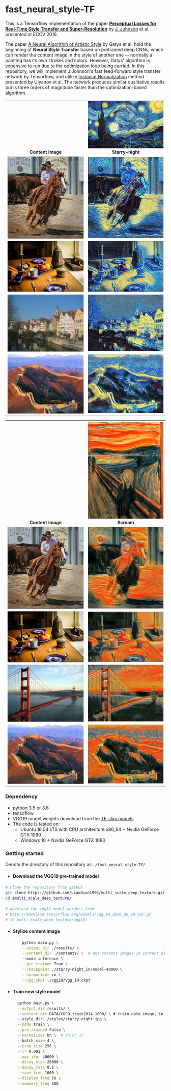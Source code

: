# fast_neural_style-TF

This is a Tensorflow implementation of the paper [**Perceptual Losses for Real-Time Style Transfer and Super-Resolution**]("https://cs.stanford.edu/people/jcjohns/eccv16/") by  [J. Johnson]("https://github.com/jcjohnson") et al. presented at ECCV 2016.

The paper [A Neural Algorithm of Artistic Style](http://arxiv.org/abs/1508.06576) by Gatys et al. hold the beginning of **Neural Style Transfer** based on pretrained deep CNNs, which can render the content image in the style of another one -- normally a painting has its own strokes and colors. However, Gatys' algorithm is expensive to run due to the optimization loop being carried. In this repository, we will implement J.Johnson's fast feed-forward style transfer network by Tensorflow, and utilize [Instance Normalization](https://arxiv.org/abs/1607.08022) method presented by Ulyanov et al. The network produces similar qualitative results but is three orders of magnitude faster than the optimization-based algorithm. 

<table>
	<tr>
		<th valign = 'bottom'><center> Content image </center></th>
		<th>
            <center><img src = "./styles/starry-night.jpg" weight = '40'></center>
            <center> Starry-night </center>
        </th>
	</tr>
	<tr>
		<td valign="middle">
			<center><img src = "./contents/1.png"></center>
		</td>
        <td>
			<center><img src = "./results/starry-night_in_1.png"></center>
		</td>
	</tr>
	<tr>
        <td>
            <center><img src = "./contents/5.png"></center>
        </td>
        <td>
			<center><img src = "./results/starry-night_in_5.png"></center>
		</td>
	</tr>
	<tr>
        <td>
            <center><img src = "./contents/6.jpg"></center>
        </td>
        <td>
			<center><img src = "./results/starry-night_in_6.jpg"></center>
		</td>
	</tr>
	<tr>
        <td>
            <center><img src = "./contents/7.jpg"></center>
        </td>
        <td>
			<center><img src = "./results/starry-night_in_7.jpg"></center>
		</td>
	</tr>
</table>



<table>
	<tr>
		<th valign = 'bottom'><center> Content image </center></th>
		<th>
            <center><img src = "./styles/scream.png" weight = '20'></center>
            <center> Scream </center>
        </th>
	</tr>
	<tr>
		<td valign="middle">
			<center><img src = "./contents/1.png"></center>
		</td>
        <td>
			<center><img src = "./results/scream_in_1.png"></center>
		</td>
	</tr>
	<tr>
        <td>
            <center><img src = "./contents/5.png"></center>
        </td>
        <td>
			<center><img src = "./results/scream_in_5.png"></center>
		</td>
	</tr>
	<tr>
        <td>
            <center><img src = "./contents/4.jpg"></center>
        </td>
        <td>
			<center><img src = "./results/scream_in_4.jpg"></center>
		</td>
	</tr>
	<tr>
        <td>
            <center><img src = "./contents/7.jpg"></center>
        </td>
        <td>
			<center><img src = "./results/scream_in_7.jpg"></center>
		</td>
	</tr>
</table>

### Dependency

- python 3.5 or 3.6
- tensoflow 
- VGG19 model weights download from the [TF-slim models](http://download.tensorflow.org/models/vgg_19_2016_08_28.tar.gz) 
- The code is tested on:
  - Ubuntu 16.04 LTS with CPU architecture x86_64 + Nvidia GeForce GTX 1080
  - Windows 10  + Nvidia GeForce GTX 1080

### Getting started 

Denote the directory of this repository as ```./fast_neural_style-TF/``` 

- #### Download the VGG19 pre-trained model

```bash
# clone the repository from github
git clone https://github.com/LiaoQian1996/multi_scale_deep_texture.git
cd $multi_scale_deep_texture/

# download the vgg19 model weights from 
# http://download.tensorflow.org/models/vgg_19_2016_08_28.tar.gz
# to multi_scale_deep_texture/vgg19/
```

- #### Stylize content image

  ```bash
      python main.py \
      --output_dir ./results/ \
      --content_dir ./contents/ \  # put content images in content_dir
      --mode inference \
      --pre_trained True \
      --checkpoint ./starry-night_in/model-40000 \
      --normalizer in \
      --vgg_ckpt ./vgg19/vgg_19.ckpt
  ```
  
- #### Train new style model
  
  ```bash
    python main.py \
    --output_dir results/ \
    --content_dir DATA/COCO_train2014_1000/ \ # train data image, in .png or .jpg
    --style_dir ./styles/starry-night.jpg \
    --mode train \
    --pre_trained False \
    --normalizer bn \  # bn or in
    --batch_size 4 \
    --crop_size 256 \
    --lr 0.001 \
    --max_iter 40000 \
    --decay_step 20000 \
    --decay_rate 0.1 \
    --save_freq 1000 \
    --display_freq 50 \
    --summary_freq 100 
  ```

  















